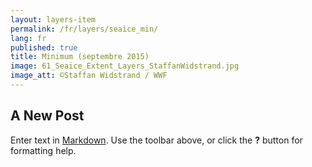 ```yaml
---
layout: layers-item
permalink: /fr/layers/seaice_min/
lang: fr
published: true
title: Minimum (septembre 2015)
image: 61_Seaice_Extent_Layers_StaffanWidstrand.jpg
image_att: ©Staffan Widstrand / WWF
---
```

## A New Post

Enter text in [Markdown](http://daringfireball.net/projects/markdown/). Use the toolbar above, or click the **?** button for formatting help.
